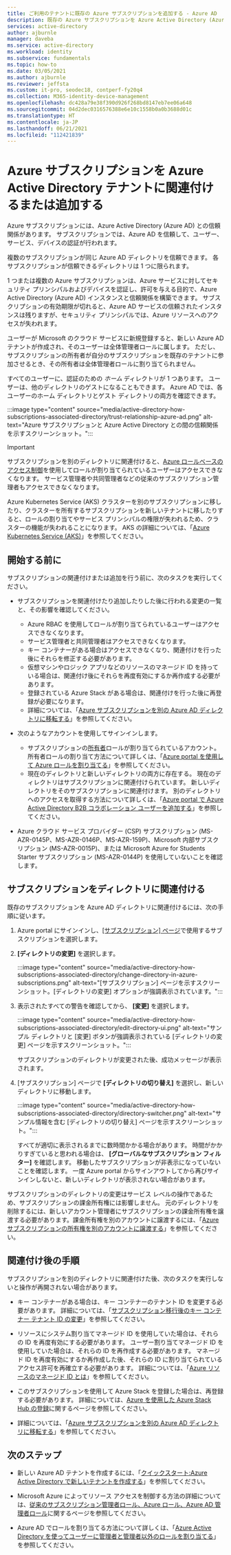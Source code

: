 ```yaml
---
title: ご利用のテナントに既存の Azure サブスクリプションを追加する - Azure AD
description: 既存の Azure サブスクリプションを Azure Active Directory (Azure AD) テナントに追加する方法について説明します。
services: active-directory
author: ajburnle
manager: daveba
ms.service: active-directory
ms.workload: identity
ms.subservice: fundamentals
ms.topic: how-to
ms.date: 03/05/2021
ms.author: ajburnle
ms.reviewer: jeffsta
ms.custom: it-pro, seodec18, contperf-fy20q4
ms.collection: M365-identity-device-management
ms.openlocfilehash: dc428a79e38f390d926f268bd8147eb7ee06a648
ms.sourcegitcommit: 04d2dec0316576388e6e10c1558b0a0b3688d01c
ms.translationtype: HT
ms.contentlocale: ja-JP
ms.lasthandoff: 06/21/2021
ms.locfileid: "112421839"
---
```

# <a name="associate-or-add-an-azure-subscription-to-your-azure-active-directory-tenant"></a>Azure サブスクリプションを Azure Active Directory テナントに関連付けるまたは追加する

Azure サブスクリプションには、Azure Active Directory (Azure AD) との信頼関係があります。 サブスクリプションでは、Azure AD を信頼して、ユーザー、サービス、デバイスの認証が行われます。

複数のサブスクリプションが同じ Azure AD ディレクトリを信頼できます。 各サブスクリプションが信頼できるディレクトリは 1 つに限られます。

1 つまたは複数の Azure サブスクリプションは、Azure サービスに対してセキュリティ プリンシパルおよびデバイスを認証し、許可を与える目的で、Azure Active Directory (Azure AD) インスタンスと信頼関係を構築できます。  サブスクリプションの有効期限が切れると、Azure AD サービスの信頼されたインスタンスは残りますが、セキュリティ プリンシパルでは、Azure リソースへのアクセスが失われます。

ユーザーが Microsoft のクラウド サービスに新規登録すると、新しい Azure AD テナントが作成され、そのユーザーは全体管理者ロールに属します。 ただし、サブスクリプションの所有者が自分のサブスクリプションを既存のテナントに参加させるとき、その所有者は全体管理者ロールに割り当てられません。

すべてのユーザーに、認証のための *ホーム* ディレクトリが 1 つあります。 ユーザーは、他のディレクトリのゲストになることもできます。 Azure AD では、各ユーザーのホーム ディレクトリとゲスト ディレクトリの両方を確認できます。

:::image type="content" source="media/active-directory-how-subscriptions-associated-directory/trust-relationship-azure-ad.png" alt-text="Azure サブスクリプションと Azure Active Directory との間の信頼関係を示すスクリーンショット。":::

> [!Important]
> サブスクリプションを別のディレクトリに関連付けると、[Azure ロールベースのアクセス制御](../../role-based-access-control/role-assignments-portal.md)を使用してロールが割り当てられているユーザーはアクセスできなくなります。 サービス管理者や共同管理者などの従来のサブスクリプション管理者もアクセスできなくなります。
>
> Azure Kubernetes Service (AKS) クラスターを別のサブスクリプションに移したり、クラスターを所有するサブスクリプションを新しいテナントに移したりすると、ロールの割り当てやサービス プリンシパルの権限が失われるため、クラスターの機能が失われることになります。 AKS の詳細については、「[Azure Kubernetes Service (AKS)](../../aks/index.yml)」を参照してください。

## <a name="before-you-begin"></a>開始する前に

サブスクリプションの関連付けまたは追加を行う前に、次のタスクを実行してください。

- サブスクリプションを関連付けたり追加したりした後に行われる変更の一覧と、その影響を確認してください。

  - Azure RBAC を使用してロールが割り当てられているユーザーはアクセスできなくなります。
  - サービス管理者と共同管理者はアクセスできなくなります。
  - キー コンテナーがある場合はアクセスできなくなり、関連付けを行った後にそれらを修正する必要があります。
  - 仮想マシンやロジック アプリなどのリソースのマネージド ID を持っている場合は、関連付け後にそれらを再度有効にするか再作成する必要があります。
  - 登録されている Azure Stack がある場合は、関連付けを行った後に再登録が必要になります。
  - 詳細については、「[Azure サブスクリプションを別の Azure AD ディレクトリに移転する](../../role-based-access-control/transfer-subscription.md)」を参照してください。

- 次のようなアカウントを使用してサインインします。

  - サブスクリプションの[所有者](../../role-based-access-control/built-in-roles.md#owner)ロールが割り当てられているアカウント。 所有者ロールの割り当て方法について詳しくは、「[Azure portal を使用して Azure ロールを割り当てる](../../role-based-access-control/role-assignments-portal.md)」を参照してください。
  - 現在のディレクトリと新しいディレクトリの両方に存在する。 現在のディレクトリはサブスクリプションに関連付けられています。 新しいディレクトリをそのサブスクリプションに関連付けます。 別のディレクトリへのアクセスを取得する方法について詳しくは、「[Azure portal で Azure Active Directory B2B コラボレーション ユーザーを追加する](../external-identities/add-users-administrator.md)」を参照してください。

- Azure クラウド サービス プロバイダー (CSP) サブスクリプション (MS-AZR-0145P、MS-AZR-0146P、MS-AZR-159P)、Microsoft 内部サブスクリプション (MS-AZR-0015P)、または Microsoft Azure for Students Starter サブスクリプション (MS-AZR-0144P) を使用していないことを確認します。

## <a name="associate-a-subscription-to-a-directory"></a>サブスクリプションをディレクトリに関連付ける<a name="to-associate-an-existing-subscription-to-your-azure-ad-directory"></a>

既存のサブスクリプションを Azure AD ディレクトリに関連付けるには、次の手順に従います。

1. Azure portal にサインインし、[[サブスクリプション] ページ](https://portal.azure.com/#blade/Microsoft_Azure_Billing/SubscriptionsBlade)で使用するサブスクリプションを選択します。

1. **[ディレクトリの変更]** を選択します。

   :::image type="content" source="media/active-directory-how-subscriptions-associated-directory/change-directory-in-azure-subscriptions.png" alt-text="[サブスクリプション] ページを示すスクリーンショット。[ディレクトリの変更] オプションが強調表示されています。":::

1. 表示されたすべての警告を確認してから、 **[変更]** を選択します。

   :::image type="content" source="media/active-directory-how-subscriptions-associated-directory/edit-directory-ui.png" alt-text="サンプル ディレクトリと [変更] ボタンが強調表示されている [ディレクトリの変更] ページを示すスクリーンショット。":::

   サブスクリプションのディレクトリが変更された後、成功メッセージが表示されます。

1. [サブスクリプション] ページで **[ディレクトリの切り替え]** を選択し、新しいディレクトリに移動します。

   :::image type="content" source="media/active-directory-how-subscriptions-associated-directory/directory-switcher.png" alt-text="サンプル情報を含む [ディレクトリの切り替え] ページを示すスクリーンショット。":::

   すべてが適切に表示されるまでに数時間かかる場合があります。 時間がかかりすぎていると思われる場合は、 **[グローバルなサブスクリプション フィルター]** を確認します。 移動したサブスクリプションが非表示になっていないことを確認します。 一度 Azure portal からサインアウトしてから再びサインインしないと、新しいディレクトリが表示されない場合があります。

サブスクリプションのディレクトリの変更はサービス レベルの操作であるため、サブスクリプションの課金所有権には影響しません。 元のディレクトリを削除するには、新しいアカウント管理者にサブスクリプションの課金所有権を譲渡する必要があります。課金所有権を別のアカウントに譲渡するには、「[Azure サブスクリプションの所有権を別のアカウントに譲渡する](../../cost-management-billing/manage/billing-subscription-transfer.md)」を参照してください。

## <a name="post-association-steps"></a>関連付け後の手順

サブスクリプションを別のディレクトリに関連付けた後、次のタスクを実行しないと操作が再開されない場合があります。

- キー コンテナーがある場合は、キー コンテナーのテナント ID を変更する必要があります。 詳細については、「[サブスクリプション移行後のキー コンテナー テナント ID の変更](../../key-vault/general/move-subscription.md)」を参照してください。

- リソースにシステム割り当てマネージド ID を使用していた場合は、それらの ID を再度有効にする必要があります。 ユーザー割り当てマネージド ID を使用していた場合は、それらの ID を再作成する必要があります。 マネージド ID を再度有効にするか再作成した後、それらの ID に割り当てられているアクセス許可を再確立する必要があります。 詳細については、「[Azure リソースのマネージド ID とは](../managed-identities-azure-resources/overview.md)」を参照してください。

- このサブスクリプションを使用して Azure Stack を登録した場合は、再登録する必要があります。 詳細については、[Azure を使用した Azure Stack Hub の登録](/azure-stack/operator/azure-stack-registration)に関するページを参照してください。

- 詳細については、「[Azure サブスクリプションを別の Azure AD ディレクトリに移転する](../../role-based-access-control/transfer-subscription.md)」を参照してください。

## <a name="next-steps"></a>次のステップ

- 新しい Azure AD テナントを作成するには、「[クイックスタート:Azure Active Directory で新しいテナントを作成する](active-directory-access-create-new-tenant.md)」を参照してください。

- Microsoft Azure によってリソース アクセスを制御する方法の詳細については、[従来のサブスクリプション管理者ロール、Azure ロール、Azure AD 管理者ロール](../../role-based-access-control/rbac-and-directory-admin-roles.md)に関するページを参照してください。

- Azure AD でロールを割り当てる方法について詳しくは、「[Azure Active Directory を使ってユーザーに管理者と管理者以外のロールを割り当てる](active-directory-users-assign-role-azure-portal.md)」を参照してください。
